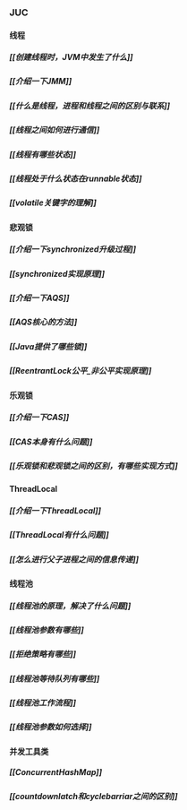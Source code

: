 ### JUC
#### 线程
##### [[创建线程时，JVM中发生了什么]]
##### [[介绍一下JMM]]
##### [[什么是线程，进程和线程之间的区别与联系]]
##### [[线程之间如何进行通信]]
##### [[线程有哪些状态]]
##### [[线程处于什么状态在runnable状态]]
##### [[volatile关键字的理解]]
#### 悲观锁
##### [[介绍一下synchronized升级过程]]
##### [[synchronized实现原理]]
##### [[介绍一下AQS]]
##### [[AQS核心的方法]]
##### [[Java提供了哪些锁]]
##### [[ReentrantLock公平_非公平实现原理]]
#### 乐观锁
##### [[介绍一下CAS]]
##### [[CAS本身有什么问题]]
##### [[乐观锁和悲观锁之间的区别，有哪些实现方式]]
#### ThreadLocal
##### [[介绍一下ThreadLocal]]
##### [[ThreadLocal有什么问题]]
##### [[怎么进行父子进程之间的信息传递]]
#### 线程池
##### [[线程池的原理，解决了什么问题]]
##### [[线程池参数有哪些]]
##### [[拒绝策略有哪些]]
##### [[线程池等待队列有哪些]]
##### [[线程池工作流程]]
##### [[线程池参数如何选择]]
#### 并发工具类
##### [[ConcurrentHashMap]]
##### [[countdownlatch和cyclebarriar之间的区别]]